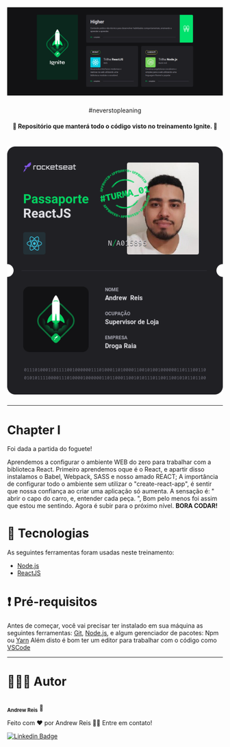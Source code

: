 <h1 align="center">
  <img alt="Banner" title="#Banner" src="https://github.com/AndrewReis/ignite/blob/master/assets/banner.png" />
</h1>

<p align="center">#neverstopleaning</p>


<h4 align="center"> 
	🚀 Repositório que manterá todo o código visto no treinamento Ignite. 🚀
</h4>


<h1 align="center">
  <img alt="Passaporte" title="#Passaporte" src="https://github.com/AndrewReis/ignite/blob/master/assets/Passaporte-react-js.png" />
</h1>

---

<h1 align="left"> Chapter I </h1>
<p align="left">
	<p align="left">Foi dada a partida do foguete!</p>
Aprendemos a configurar o ambiente WEB do zero para trabalhar com a biblioteca React.
Primeiro aprendemos oque é o React, e apartir disso instalamos o Babel, Webpack, SASS e nosso amado REACT;
A importância de configurar todo o ambiente sem utilizar o "create-react-app", é sentir que nossa confiança ao criar uma aplicação só aumenta. A sensação é: " abrir o capo do carro, e, entender cada peça. ", Bom pelo menos foi assim que estou me sentindo. Agora é subir para o próximo nível. <strong>BORA CODAR!</strong>
</p>


<h1 id='tecnologias'> 🤖 Tecnologias </h1>

As seguintes ferramentas foram usadas neste treinamento:

- [Node.js](https://nodejs.org/en/)
- [ReactJS](https://pt-br.reactjs.org/)


<h1 id='clone'>❗ Pré-requisitos</h1>

Antes de começar, você vai precisar ter instalado em sua máquina as seguintes ferramentas:
[Git](https://git-scm.com), [Node.js](https://nodejs.org/en/), e algum gerenciador de pacotes: Npm ou [Yarn](https://yarnpkg.com/) 
Além disto é bom ter um editor para trabalhar com o código como [VSCode](https://code.visualstudio.com/)


---

<h1 id='autor'> 🙋🏽‍♂️ Autor </h1>


 <img style="border-radius: 50%;" src="https://avatars3.githubusercontent.com/u/60078687?s=460&u=83742fab7b35f433986c6fbe25df935441b6a743&v=4" width="100px;" alt=""/>
 <br />
 <sub><b>Andrew Reis</b></sub></a> 🚀


Feito com ❤️ por Andrew Reis 👋🏽 Entre em contato!

[![Linkedin Badge](https://img.shields.io/badge/-Andrew-blue?style=flat-square&logo=Linkedin&logoColor=white&link=https://www.linkedin.com/in/andrew-reis/)](https://www.linkedin.com/in/andrew-reis/) 


